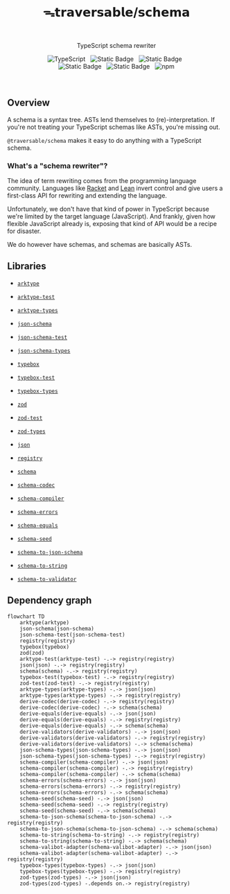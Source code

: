 <br>
<h1 align="center">ᯓ𝘁𝗿𝗮𝘃𝗲𝗿𝘀𝗮𝗯𝗹𝗲/𝘀𝗰𝗵𝗲𝗺𝗮</h1>
<br>

<p align="center">TypeScript schema rewriter</p>

<div align="center">
  <img alt="TypeScript" src="https://img.shields.io/badge/TypeScript-5.5%2B-blue?style=flat-square&logo=TypeScript&logoColor=4a9cf6">
  &nbsp;
  <img alt="Static Badge" src="https://img.shields.io/badge/ESM-supported-2d9574?style=flat-square&logo=JavaScript">
  &nbsp;
  <img alt="Static Badge" src="https://img.shields.io/badge/CJS-supported-2d9574?style=flat-square&logo=Node.JS">
  &nbsp;
</div>

<div align="center">
  <!-- <img alt="npm bundle size (scoped)" src="https://img.shields.io/bundlephobia/minzip/%40traversable/schema?style=flat-square&label=size">
  &nbsp; -->
  <img alt="Static Badge" src="https://img.shields.io/badge/%F0%9F%8C%B2-tree--shakeable-brightgreen?labelColor=white">
  &nbsp;
  <img alt="Static Badge" src="https://img.shields.io/static/v1?label=Hippocratic%20License&message=HL3-FULL&labelColor=5e2751&color=bc8c3d">
  &nbsp;
  <img alt="npm" src="https://img.shields.io/npm/dt/@traversable/registry?style=flat-square">
</div>
<br />

<br />

## Overview

A schema is a syntax tree. ASTs lend themselves to (re)-interpretation. If you're not treating your TypeScript schemas like ASTs, you're missing out.

`@traversable/schema` makes it easy to do anything with a TypeScript schema.

### What's a "schema rewriter"?

The idea of term rewriting comes from the programming language community. Languages like [Racket](https://planet.racket-lang.org/package-source/samsergey/rewrite.plt/1/0/planet-docs/manual/index.html) and [Lean](https://lean-lang.org/doc/reference/latest/The-Simplifier/Rewrite-Rules/) invert control and give users a first-class API for rewriting and extending the language.

Unfortunately, we don't have that kind of power in TypeScript because we're limited by the target language (JavaScript). And frankly, given how flexible JavaScript already is, exposing that kind of API would be a recipe for disaster.

We do however have schemas, and schemas are basically ASTs.

## Libraries

- [`arktype`](https://github.com/traversable/schema/tree/main/packages/)
- [`arktype-test`](https://github.com/traversable/schema/tree/main/packages/)
- [`arktype-types`](https://github.com/traversable/schema/tree/main/packages/)
- [`json-schema`](https://github.com/traversable/schema/tree/main/packages/)
- [`json-schema-test`](https://github.com/traversable/schema/tree/main/packages/)
- [`json-schema-types`](https://github.com/traversable/schema/tree/main/packages/)
- [`typebox`](https://github.com/traversable/schema/tree/main/packages/)
- [`typebox-test`](https://github.com/traversable/schema/tree/main/packages/)
- [`typebox-types`](https://github.com/traversable/schema/tree/main/packages/)
- [`zod`](https://github.com/traversable/schema/tree/main/packages/)
- [`zod-test`](https://github.com/traversable/schema/tree/main/packages/)
- [`zod-types`](https://github.com/traversable/schema/tree/main/packages/)

- [`json`](https://github.com/traversable/schema/tree/main/packages/)
- [`registry`](https://github.com/traversable/schema/tree/main/packages/)
- [`schema`](https://github.com/traversable/schema/tree/main/packages/)

- [`schema-codec`](https://github.com/traversable/schema/tree/main/packages/)
- [`schema-compiler`](https://github.com/traversable/schema/tree/main/packages/)
- [`schema-errors`](https://github.com/traversable/schema/tree/main/packages/)
- [`schema-equals`](https://github.com/traversable/schema/tree/main/packages/)
- [`schema-seed`](https://github.com/traversable/schema/tree/main/packages/)
- [`schema-to-json-schema`](https://github.com/traversable/schema/tree/main/packages/)
- [`schema-to-string`](https://github.com/traversable/schema/tree/main/packages/)
- [`schema-to-validator`](https://github.com/traversable/schema/tree/main/packages/)

## Dependency graph

```mermaid
flowchart TD
    arktype(arktype)
    json-schema(json-schema)
    json-schema-test(json-schema-test)
    registry(registry)
    typebox(typebox)
    zod(zod)
    arktype-test(arktype-test) -.-> registry(registry)
    json(json) -.-> registry(registry)
    schema(schema) -.-> registry(registry)
    typebox-test(typebox-test) -.-> registry(registry)
    zod-test(zod-test) -.-> registry(registry)
    arktype-types(arktype-types) -.-> json(json)
    arktype-types(arktype-types) -.-> registry(registry)
    derive-codec(derive-codec) -.-> registry(registry)
    derive-codec(derive-codec) -.-> schema(schema)
    derive-equals(derive-equals) -.-> json(json)
    derive-equals(derive-equals) -.-> registry(registry)
    derive-equals(derive-equals) -.-> schema(schema)
    derive-validators(derive-validators) -.-> json(json)
    derive-validators(derive-validators) -.-> registry(registry)
    derive-validators(derive-validators) -.-> schema(schema)
    json-schema-types(json-schema-types) -.-> json(json)
    json-schema-types(json-schema-types) -.-> registry(registry)
    schema-compiler(schema-compiler) -.-> json(json)
    schema-compiler(schema-compiler) -.-> registry(registry)
    schema-compiler(schema-compiler) -.-> schema(schema)
    schema-errors(schema-errors) -.-> json(json)
    schema-errors(schema-errors) -.-> registry(registry)
    schema-errors(schema-errors) -.-> schema(schema)
    schema-seed(schema-seed) -.-> json(json)
    schema-seed(schema-seed) -.-> registry(registry)
    schema-seed(schema-seed) -.-> schema(schema)
    schema-to-json-schema(schema-to-json-schema) -.-> registry(registry)
    schema-to-json-schema(schema-to-json-schema) -.-> schema(schema)
    schema-to-string(schema-to-string) -.-> registry(registry)
    schema-to-string(schema-to-string) -.-> schema(schema)
    schema-valibot-adapter(schema-valibot-adapter) -.-> json(json)
    schema-valibot-adapter(schema-valibot-adapter) -.-> registry(registry)
    typebox-types(typebox-types) -.-> json(json)
    typebox-types(typebox-types) -.-> registry(registry)
    zod-types(zod-types) -.-> json(json)
    zod-types(zod-types) -.depends on.-> registry(registry)
```
